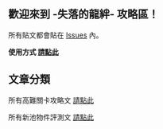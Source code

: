 ## 歡迎來到 -失落的龍絆- 攻略區！

所有貼文都會貼在 [Issues](https://github.com/RaenonX/dragalia-posts/issues) 內。

**使用方式 [請點此](https://github.com/RaenonX/dragalia-posts/issues/2)**

## 文章分類

所有高難關卡攻略文 [請點此](https://github.com/RaenonX/dragalia-posts/labels/%E9%AB%98%E9%9B%A3%E6%94%BB%E7%95%A5)

所有新池物件評測文 [請點此](https://github.com/RaenonX/dragalia-posts/labels/%E6%96%B0%E6%B1%A0%E8%A9%95%E6%B8%AC)
